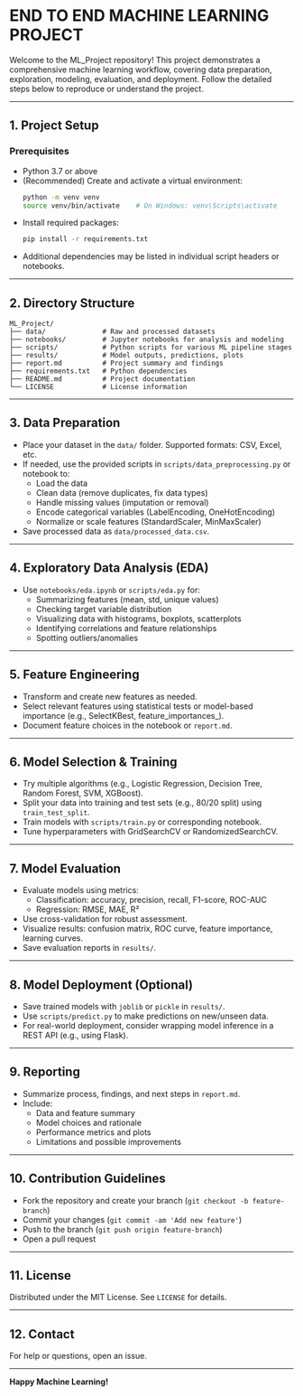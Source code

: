 # END TO END MACHINE LEARNING PROJECT


Welcome to the ML_Project repository! This project demonstrates a comprehensive machine learning workflow, covering data preparation, exploration, modeling, evaluation, and deployment. Follow the detailed steps below to reproduce or understand the project.

---

## 1. Project Setup

### Prerequisites
- Python 3.7 or above
- (Recommended) Create and activate a virtual environment:
  ```bash
  python -m venv venv
  source venv/bin/activate    # On Windows: venv\Scripts\activate
  ```
- Install required packages:
  ```bash
  pip install -r requirements.txt
  ```
- Additional dependencies may be listed in individual script headers or notebooks.

---

## 2. Directory Structure

```
ML_Project/
├── data/              # Raw and processed datasets
├── notebooks/         # Jupyter notebooks for analysis and modeling
├── scripts/           # Python scripts for various ML pipeline stages
├── results/           # Model outputs, predictions, plots
├── report.md          # Project summary and findings
├── requirements.txt   # Python dependencies
├── README.md          # Project documentation
└── LICENSE            # License information
```

---

## 3. Data Preparation

- Place your dataset in the `data/` folder. Supported formats: CSV, Excel, etc.
- If needed, use the provided scripts in `scripts/data_preprocessing.py` or notebook to:
  - Load the data
  - Clean data (remove duplicates, fix data types)
  - Handle missing values (imputation or removal)
  - Encode categorical variables (LabelEncoding, OneHotEncoding)
  - Normalize or scale features (StandardScaler, MinMaxScaler)
- Save processed data as `data/processed_data.csv`.

---

## 4. Exploratory Data Analysis (EDA)

- Use `notebooks/eda.ipynb` or `scripts/eda.py` for:
  - Summarizing features (mean, std, unique values)
  - Checking target variable distribution
  - Visualizing data with histograms, boxplots, scatterplots
  - Identifying correlations and feature relationships
  - Spotting outliers/anomalies

---

## 5. Feature Engineering

- Transform and create new features as needed.
- Select relevant features using statistical tests or model-based importance (e.g., SelectKBest, feature_importances_).
- Document feature choices in the notebook or `report.md`.

---

## 6. Model Selection & Training

- Try multiple algorithms (e.g., Logistic Regression, Decision Tree, Random Forest, SVM, XGBoost).
- Split your data into training and test sets (e.g., 80/20 split) using `train_test_split`.
- Train models with `scripts/train.py` or corresponding notebook.
- Tune hyperparameters with GridSearchCV or RandomizedSearchCV.

---

## 7. Model Evaluation

- Evaluate models using metrics:
  - Classification: accuracy, precision, recall, F1-score, ROC-AUC
  - Regression: RMSE, MAE, R²
- Use cross-validation for robust assessment.
- Visualize results: confusion matrix, ROC curve, feature importance, learning curves.
- Save evaluation reports in `results/`.

---

## 8. Model Deployment (Optional)

- Save trained models with `joblib` or `pickle` in `results/`.
- Use `scripts/predict.py` to make predictions on new/unseen data.
- For real-world deployment, consider wrapping model inference in a REST API (e.g., using Flask).

---

## 9. Reporting

- Summarize process, findings, and next steps in `report.md`.
- Include:
  - Data and feature summary
  - Model choices and rationale
  - Performance metrics and plots
  - Limitations and possible improvements

---

## 10. Contribution Guidelines

- Fork the repository and create your branch (`git checkout -b feature-branch`)
- Commit your changes (`git commit -am 'Add new feature'`)
- Push to the branch (`git push origin feature-branch`)
- Open a pull request

---

## 11. License

Distributed under the MIT License. See `LICENSE` for details.

---

## 12. Contact

For help or questions, open an issue.

---

**Happy Machine Learning!**
